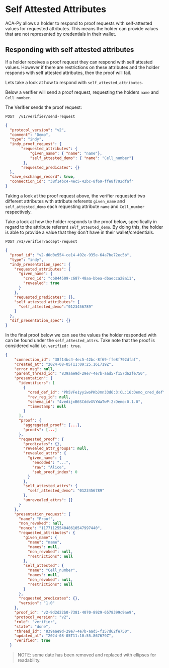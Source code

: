 # Self Attested Attributes

ACA-Py allows a holder to respond to proof requests with self-attested values
for requested attributes. This means the holder can provide values that are not
represented by credentials in their wallet.

## Responding with self attested attributes

If a holder receives a proof request they can respond with self attested values.
However if there are restrictions on these attributes and the holder responds
with self attested attributes, then the proof will fail.

Lets take a look at how to respond with `self_attested_attributes`.

Below a verifier will send a proof request, requesting the holders `name` and
`Cell_number`.

The Verifier sends the proof request:

```http
POST  /v1/verifier/send-request
```

```json
{
  "protocol_version": "v2",
  "comment": "Demo",
  "type": "indy",
  "indy_proof_request": {
       "requested_attributes": {
           "given_name": { "name": "name"},
           "self_attested_demo": { "name": "Cell_number"}
        },
       "requested_predicates": {}
  },
  "save_exchange_record": true,
  "connection_id": "38f14bc4-4ec5-42bc-8f69-ffe8f792dfaf"
}
```

Taking a look at the proof request above, the verifier requested two different
attributes with attribute referents `given_name` and `self_attested_demo` each
requesting attribute `name` and `Cell_number` respectively.

Take a look at how the holder responds to the proof below, specifically in
regard to the attribute referent `self_attested_demo`. By doing this, the holder
is able to provide a value that they don't have in their wallet/credentials.

```http
POST /v1/verifier/accept-request
```

```json
{
  "proof_id": "v2-d0d0e554-ce14-492e-935e-64a7be72ec5b",
  "type": "indy",
  "indy_presentation_spec": {
    "requested_attributes": {
      "given_name": {
        "cred_id": "cb844509-c687-48aa-bbea-dbaecca28a11",
        "revealed": true
      }
    },
    "requested_predicates": {},
    "self_attested_attributes": {
      "self_attested_demo":"0123456789"
    }
  },
  "dif_presentation_spec": {}
}
```

In the final proof below we can see the values the holder responded with can be
found under the `self_attested_attrs`. Take note that the proof is considered
valid i.e. `verified: true`.

```json
{
    "connection_id": "38f14bc4-4ec5-42bc-8f69-ffe8f792dfaf",
    "created_at": "2024-08-05T11:09:25.161719Z",
    "error_msg": null,
    "parent_thread_id": "839aae9d-29e7-4e7b-aad5-f157d62fe750",
    "presentation": {
      "identifiers": [
        {
          "cred_def_id": "Ph5VFe1yyiwoPKbJmn33d6:3:CL:16:Demo_cred_def",
          "rev_reg_id": null,
          "schema_id": "4vedijxB6SCddvXVYWaTwP:2:Demo:0.1.0",
          "timestamp": null
        }
      ],
      "proof": {
        "aggregated_proof": {...},
        "proofs": [...]
      },
      "requested_proof": {
        "predicates": {},
        "revealed_attr_groups": null,
        "revealed_attrs": {
          "given_name": {
            "encoded": "...",
            "raw": "Alice",
            "sub_proof_index": 0
          }
        },
        "self_attested_attrs": {
          "self_attested_demo": "0123456789"
        },
        "unrevealed_attrs": {}
      }
    },
    "presentation_request": {
      "name": "Proof",
      "non_revoked": null,
      "nonce": "1177112554048610547997440",
      "requested_attributes": {
        "given_name": {
          "name": "name",
          "names": null,
          "non_revoked": null,
          "restrictions": null
        },
        "self_attested": {
          "name": "Cell_number",
          "names": null,
          "non_revoked": null,
          "restrictions": null
        }
      },
      "requested_predicates": {},
      "version": "1.0"
    },
    "proof_id": "v2-9d2d22b0-7381-4070-8929-6578399c9ae9",
    "protocol_version": "v2",
    "role": "verifier",
    "state": "done",
    "thread_id": "839aae9d-29e7-4e7b-aad5-f157d62fe750",
    "updated_at": "2024-08-05T11:10:55.867679Z",
    "verified": true
  }
```

>NOTE: some date has been removed and replaced with ellipses for readability.
